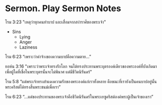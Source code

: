 # Sermon. Play Sermon Notes

โรม 3:23 "เหตุว่าทุกคนทำบาป และเสื่อมจากสง่าราศีของพระเจ้า"

-   Sins
    -   Lying
    -   Anger
    -   Laziness

โรม 6:23 “เพราะว่าค่าจ้างของความบาปคือความตาย…”

ยอห์น 3:16 "เพราะว่าพระเจ้าทรงรักโลก จนได้ทรงประทานพระบุตรองค์เดียวของพระองค์ที่บังเกิดมา เพื่อผู้ใดที่เชื่อในพระบุตรนั้นจะไม่พินาศ แต่มีชีวิตนิรันดร์"

โรม 5:8 “แต่พระเจ้าทรงสำแดงความรักของพระองค์แก่เราทั้งหลาย คือขณะที่เรายังเป็นคนบาปอยู่นั้น พระคริสต์ได้ทรงสิ้นพระชนม์เพื่อเรา”

โรม 6:23 “…แต่ของประทานของพระเจ้าคือชีวิตนิรันดร์ในพระเยซูคริสต์องค์พระผู้เป็นเจ้าของเรา”
